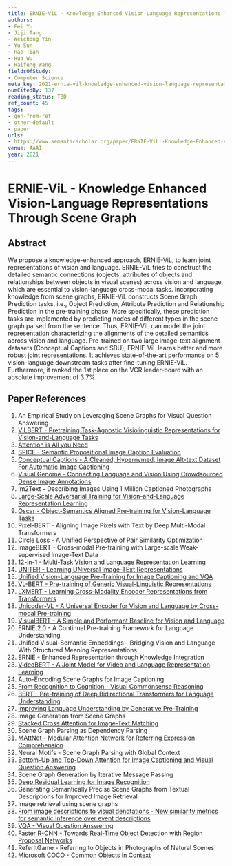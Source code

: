 ```yaml
---
title: ERNIE-ViL - Knowledge Enhanced Vision-Language Representations Through Scene Graph
authors:
- Fei Yu
- Jiji Tang
- Weichong Yin
- Yu Sun
- Hao Tian
- Hua Wu
- Haifeng Wang
fieldsOfStudy:
- Computer Science
meta_key: 2021-ernie-vil-knowledge-enhanced-vision-language-representations-through-scene-graph
numCitedBy: 137
reading_status: TBD
ref_count: 45
tags:
- gen-from-ref
- other-default
- paper
urls:
- https://www.semanticscholar.org/paper/ERNIE-ViL:-Knowledge-Enhanced-Vision-Language-Scene-Yu-Tang/bc996a4dbf9d4234eacdd0b930a94de1d158e256?sort=total-citations
venue: AAAI
year: 2021
---
```


# ERNIE-ViL - Knowledge Enhanced Vision-Language Representations Through Scene Graph

## Abstract

We propose a knowledge-enhanced approach, ERNIE-ViL, to learn joint representations of vision and language. ERNIE-ViL tries to construct the detailed semantic connections (objects, attributes of objects and relationships between objects in visual scenes) across vision and language, which are essential to vision-language cross-modal tasks. Incorporating knowledge from scene graphs, ERNIE-ViL constructs Scene Graph Prediction tasks, i.e., Object Prediction, Attribute Prediction and Relationship Prediction in the pre-training phase. More specifically, these prediction tasks are implemented by predicting nodes of different types in the scene graph parsed from the sentence. Thus, ERNIE-ViL can model the joint representation characterizing the alignments of the detailed semantics across vision and language. Pre-trained on two large image-text alignment datasets (Conceptual Captions and SBU), ERNIE-ViL learns better and more robust joint representations. It achieves state-of-the-art performance on 5 vision-language downstream tasks after fine-tuning ERNIE-ViL. Furthermore, it ranked the 1st place on the VCR leader-board with an absolute improvement of 3.7%.

## Paper References

1. An Empirical Study on Leveraging Scene Graphs for Visual Question Answering
2. [ViLBERT - Pretraining Task-Agnostic Visiolinguistic Representations for Vision-and-Language Tasks](2019-vilbert-pretraining-task-agnostic-visiolinguistic-representations-for-vision-and-language-tasks)
3. [Attention is All you Need](2017-transformer.md)
4. [SPICE - Semantic Propositional Image Caption Evaluation](2016-spice-semantic-propositional-image-caption-evaluation)
5. [Conceptual Captions - A Cleaned, Hypernymed, Image Alt-text Dataset For Automatic Image Captioning](2018-conceptual-captions-a-cleaned-hypernymed-image-alt-text-dataset-for-automatic-image-captioning)
6. [Visual Genome - Connecting Language and Vision Using Crowdsourced Dense Image Annotations](2016-visual-genome-connecting-language-and-vision-using-crowdsourced-dense-image-annotations)
7. Im2Text - Describing Images Using 1 Million Captioned Photographs
8. [Large-Scale Adversarial Training for Vision-and-Language Representation Learning](2020-large-scale-adversarial-training-for-vision-and-language-representation-learning)
9. [Oscar - Object-Semantics Aligned Pre-training for Vision-Language Tasks](2020-oscar-object-semantics-aligned-pre-training-for-vision-language-tasks)
10. Pixel-BERT - Aligning Image Pixels with Text by Deep Multi-Modal Transformers
11. Circle Loss - A Unified Perspective of Pair Similarity Optimization
12. ImageBERT - Cross-modal Pre-training with Large-scale Weak-supervised Image-Text Data
13. [12-in-1 - Multi-Task Vision and Language Representation Learning](2020-12-in-1-multi-task-vision-and-language-representation-learning)
14. [UNITER - Learning UNiversal Image-TExt Representations](2019-uniter-learning-universal-image-text-representations)
15. [Unified Vision-Language Pre-Training for Image Captioning and VQA](2020-unified-vision-language-pre-training-for-image-captioning-and-vqa)
16. [VL-BERT - Pre-training of Generic Visual-Linguistic Representations](2020-vl-bert-pre-training-of-generic-visual-linguistic-representations)
17. [LXMERT - Learning Cross-Modality Encoder Representations from Transformers](2019-lxmert-learning-cross-modality-encoder-representations-from-transformers)
18. [Unicoder-VL - A Universal Encoder for Vision and Language by Cross-modal Pre-training](2020-unicoder-vl-a-universal-encoder-for-vision-and-language-by-cross-modal-pre-training)
19. [VisualBERT - A Simple and Performant Baseline for Vision and Language](2019-visualbert-a-simple-and-performant-baseline-for-vision-and-language)
20. ERNIE 2.0 - A Continual Pre-training Framework for Language Understanding
21. Unified Visual-Semantic Embeddings - Bridging Vision and Language With Structured Meaning Representations
22. ERNIE - Enhanced Representation through Knowledge Integration
23. [VideoBERT - A Joint Model for Video and Language Representation Learning](2019-videobert-a-joint-model-for-video-and-language-representation-learning)
24. Auto-Encoding Scene Graphs for Image Captioning
25. [From Recognition to Cognition - Visual Commonsense Reasoning](2019-from-recognition-to-cognition-visual-commonsense-reasoning)
26. [BERT - Pre-training of Deep Bidirectional Transformers for Language Understanding](2019-bert.md)
27. [Improving Language Understanding by Generative Pre-Training](2018-improving-language-understanding-by-generative-pre-training)
28. Image Generation from Scene Graphs
29. [Stacked Cross Attention for Image-Text Matching](2018-stacked-cross-attention-for-image-text-matching)
30. Scene Graph Parsing as Dependency Parsing
31. [MAttNet - Modular Attention Network for Referring Expression Comprehension](2018-mattnet-modular-attention-network-for-referring-expression-comprehension)
32. Neural Motifs - Scene Graph Parsing with Global Context
33. [Bottom-Up and Top-Down Attention for Image Captioning and Visual Question Answering](2018-bottom-up-and-top-down-attention-for-image-captioning-and-visual-question-answering)
34. Scene Graph Generation by Iterative Message Passing
35. [Deep Residual Learning for Image Recognition](2015-resnet.md)
36. Generating Semantically Precise Scene Graphs from Textual Descriptions for Improved Image Retrieval
37. Image retrieval using scene graphs
38. [From image descriptions to visual denotations - New similarity metrics for semantic inference over event descriptions](2014-from-image-descriptions-to-visual-denotations-new-similarity-metrics-for-semantic-inference-over-event-descriptions)
39. [VQA - Visual Question Answering](2015-vqa-visual-question-answering)
40. [Faster R-CNN - Towards Real-Time Object Detection with Region Proposal Networks](2015-faster-r-cnn.md)
41. ReferItGame - Referring to Objects in Photographs of Natural Scenes
42. [Microsoft COCO - Common Objects in Context](2014-microsoft-coco-common-objects-in-context)
